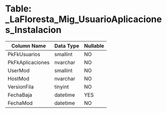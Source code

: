 # Table: _LaFloresta_Mig_UsuarioAplicaciones_Instalacion

| Column Name | Data Type | Nullable |
|-------------|-----------|----------|
| PkFkUsuarios | smallint | NO |
| PkFkAplicaciones | nvarchar | NO |
| UserMod | smallint | NO |
| HostMod | nvarchar | NO |
| VersionFila | tinyint | NO |
| FechaBaja | datetime | YES |
| FechaMod | datetime | NO |
